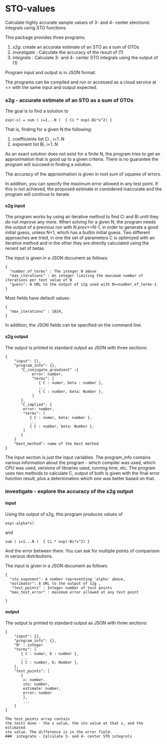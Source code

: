 # STO-values
Calculate highly accurate sample values of 3- and 4- center electronic integrals using STO functions.

This package provides three programs. 

1. _s2g_: create an accurate estimate of an STO as a sum of GTOs
1. _investigate_ : Calculate the accuracy of the result of (1)
1. _integrate_ : Calculate 3- and 4- center STO integrals using the output of (1)

Program input and output is in JSON format.

The programs can be compiled and run or accessed as a cloud service at <> with the same input and output expected.

###  s2g - accurate estimate of an STO as a sum of GTOs

The goal is to find a solution to 

```exp(-x) = sum ( i=1...N )  { Ci * exp(-Bi*x^2) }```

That is, finding for a given N the following:

1. coefficients list Ci , i=1..N
1. exponent list Bi, i=1..N

As an exact solution does not exist for a finite N, the program tries to get an approximation that is good
up to a given criteria. There is no guarantee the program will succeed in finding a solution.

The accuracy of the approximation is given in root sum of squares of errors. 

In addition, you can specify the maximum error allowed in any test point. If this is not achieved, the proposed estimate
in considered inaccurate and the program will continue to iterate.

#### s2g input

The program works by using an iterative method to find Ci and Bi until
they do not improve any more. When solving for a given N, the program needs the output
of a previous run with N _prev_>=N-1, in order to generate a good initial guess, unless N=1, which has a builtin initial guess.
Two different approaches are tried, in one the set of parameters C is optimized with an iterative method and in the
other they are directly calculated using the recent set of betas.

The input is given in a JSON document as follows:
```
{
  "number_of_terms" : The integer N above
  "max_iterations" : An integer limiting the maximum number of iterations per test value of N
  "guess": A URL to the output of s2g used with N>=number_of_terms-1
}
```

Most fields have default values:

```
{
  "max_iterations" : 1024,
}
```


In addition, the JSON fields can be specified on the command line.

#### s2g output

The output is printed to standard output as JSON with three sections:
```
{
    "input": {},
    "program_info": {},
       "C_conjugate_grandient" :{ 
            error: number, 
            "terms": [
               { C : numer, beta : number },
               ...
               { C : number, beta: Number },
            ]
       },
       "C_implied": { 
        error: number, 
        "terms": [
           { C : numer, beta: number },
           ...
           { C : number, beta: Number },
        ]
       }
    }
    "best_method": name of the best method
}    
```

The input section is just the input variables. The program_info contains
various information about the program - which compiler was used, which CPU
was used, versions of libraries used, running time, etc. 
The program uses two methods to calculate C, output of both is 
given with the final error function result, plus a determination which one was better
based on that.




###  investigate - explore the accuracy of the s2g output

#### input

Using the output of s2g, this program produces values of 

```exp(-alpha*x)```

and

```sum ( i=1...N )  { Ci * exp(-Bi*x^2) }```

And the error between them. You can ask for multiple points
of comparison in various distributions. 


The input is given in a JSON document as follows:
```
{
  "sto_exponent": A number representing 'alpha' above,
  "estimator": A URL to the output of s2g ,
   "test_points" : Integer number of test points
  "max_test_error" : maximum error allowed at any test point

}
```
#### output

The output is printed to standard output as JSON with three sections:
```
{
    "input": {},
    "program_info": {},
    "N" : integer
    "terms": [
       { C : numer, b : number },
       ...
       { C : number, b: Number },
    ],
    "test_points": [
       {
        x: number,
        sto: number,
        estimate: number,
        error: number
        },
        ...
    ] 
}    

The test_points array contain
the tests done - the x value, the sto value at that x, and the estimated 
sto value. The difference is in the error field.
###  integrate - Calculate 3- and 4- center STO integrals